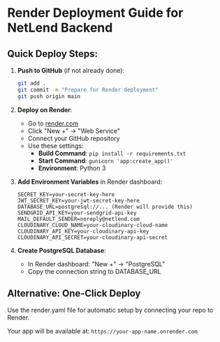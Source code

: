 # Render Deployment Guide for NetLend Backend

## Quick Deploy Steps:

1. **Push to GitHub** (if not already done):
   ```bash
   git add .
   git commit -m "Prepare for Render deployment"
   git push origin main
   ```

2. **Deploy on Render**:
   - Go to [render.com](https://render.com)
   - Click "New +" → "Web Service"
   - Connect your GitHub repository
   - Use these settings:
     - **Build Command**: `pip install -r requirements.txt`
     - **Start Command**: `gunicorn 'app:create_app()'`
     - **Environment**: Python 3

3. **Add Environment Variables** in Render dashboard:
   ```
   SECRET_KEY=your-secret-key-here
   JWT_SECRET_KEY=your-jwt-secret-key-here
   DATABASE_URL=postgresql://... (Render will provide this)
   SENDGRID_API_KEY=your-sendgrid-api-key
   MAIL_DEFAULT_SENDER=noreply@netlend.com
   CLOUDINARY_CLOUD_NAME=your-cloudinary-cloud-name
   CLOUDINARY_API_KEY=your-cloudinary-api-key
   CLOUDINARY_API_SECRET=your-cloudinary-api-secret
   ```

4. **Create PostgreSQL Database**:
   - In Render dashboard: "New +" → "PostgreSQL"
   - Copy the connection string to DATABASE_URL

## Alternative: One-Click Deploy
Use the render.yaml file for automatic setup by connecting your repo to Render.

Your app will be available at: `https://your-app-name.onrender.com`